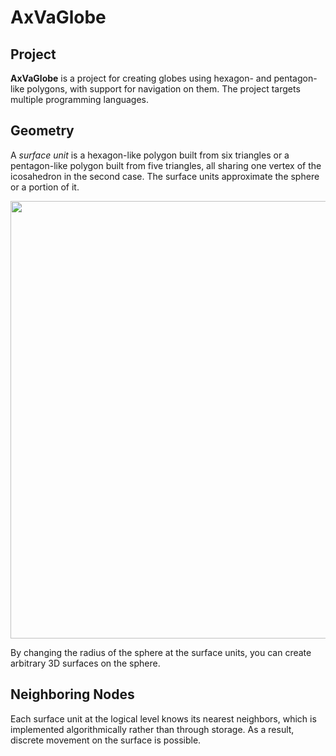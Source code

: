 # AxVaGlobe

## Project

**AxVaGlobe** is a project for creating globes using hexagon- and pentagon-like polygons, with support for navigation on them. The project targets multiple programming languages.

## Geometrу

A *surface unit* is a hexagon-like polygon built from six triangles or a pentagon-like polygon built from five triangles, all sharing one vertex of the icosahedron in the second case. The surface units approximate the sphere or a portion of it. 

<img src="https://user-images.githubusercontent.com/85578981/127783633-d5dc5e1b-57e8-426b-ae48-cb57790e715e.png" data-canonical-src="https://user-images.githubusercontent.com/85578981/127783633-d5dc5e1b-57e8-426b-ae48-cb57790e715e.png" width="700"/>

By changing the radius of the sphere at the surface units, you can create arbitrary 3D surfaces on the sphere. 

## Neighboring Nodes

Each surface unit at the logical level knows its nearest neighbors, which is implemented algorithmically rather than through storage. As a result, discrete movement on the surface is possible.
